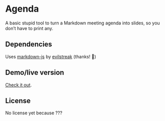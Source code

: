 # Agenda

A basic stupid tool to turn a Markdown meeting agenda into slides, so you don’t have to print any.

## Dependencies
Uses [markdown-js](https://github.com/evilstreak/markdown-js) by [evilstreak](https://github.com/evilstreak) (thanks! 🙏)

## Demo/live version
[Check it out](https://agenda.fmjansen.nl/).

## License
No license yet because ???

